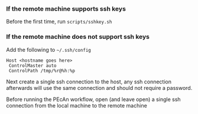 ### If the remote machine supports ssh keys

Before the first time, run `scripts/sshkey.sh`

### If the remote machine does not support ssh keys

Add the following to `~/.ssh/config`

```
Host <hostname goes here>
 ControlMaster auto
 ControlPath /tmp/%r@%h:%p
```

Next create a single ssh connection to the host, any ssh connection
afterwards will use the same connection and should not require a password.

Before running the PEcAn workflow, open (and leave open) a single ssh connection from the local machine to the remote machine